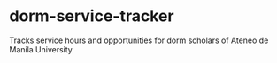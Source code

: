 # dorm-service-tracker
Tracks service hours and opportunities for dorm scholars of Ateneo de Manila University
